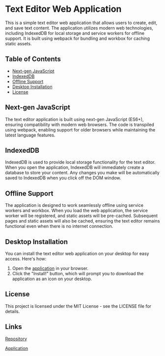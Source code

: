 # Text Editor Web Application

This is a simple text editor web application that allows users to create, edit, and save text content. The application utilizes modern web technologies, including IndexedDB for local storage and service workers for offline support. It is built using webpack for bundling and workbox for caching static assets.

## Table of Contents

- [Next-gen JavaScript](#next-gen-javascript)
- [IndexedDB](#indexeddb)
- [Offline Support](#offline-support)
- [Desktop Installation](#desktop-installation)
- [License](#license)

## Next-gen JavaScript

The text editor application is built using next-gen JavaScript (ES6+), ensuring compatibility with modern web browsers. The code is transpiled using webpack, enabling support for older browsers while maintaining the latest language features.

## IndexedDB

IndexedDB is used to provide local storage functionality for the text editor. When you open the application, IndexedDB will immediately create a database to store your content. Any changes you make will be automatically saved to IndexedDB when you click off the DOM window.

## Offline Support

The application is designed to work seamlessly offline using service workers and workbox. When you load the web application, the service worker will be registered, and static assets will be pre-cached. Subsequent pages and static assets will also be cached, ensuring the text editor remains functional even when there is no internet connection.

## Desktop Installation

You can install the text editor web application on your desktop for easy access. Here's how:

1. Open the [application](#https://bettertexteditor-eccd58f7f834.herokuapp.com/) in your browser.
2. Click the "Install!" button, which will prompt you to download the application as an icon on your desktop.

## License

This project is licensed under the MIT License - see the LICENSE file for details.

## Links

[Repository](#https://github.com/josejrod07/pwa-text-editor.git)

[Application](#https://bettertexteditor-eccd58f7f834.herokuapp.com/)